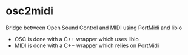 osc2midi
========

Bridge between Open Sound Control and MIDI using PortMidi and liblo

* OSC is done with a C++ wrapper which uses liblo
* MIDI is done with a C++ wrapper which relies on PortMidi

